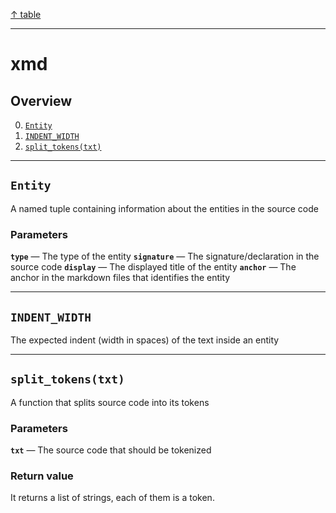 [&#8593; table](table.md)
***

# xmd
## Overview
0. [`Entity`](#entity)
1. [`INDENT_WIDTH`](#indent_width)
2. [`split_tokens(txt)`](#split_tokenstxt)

---

## `Entity`
A named tuple containing information about the entities in the source code

### Parameters
**`type`** &#8213; The type of the entity
**`signature`** &#8213; The signature/declaration in the source code
**`display`** &#8213; The displayed title of the entity
**`anchor`** &#8213; The anchor in the markdown files that identifies the entity


---

## `INDENT_WIDTH`
The expected indent (width in spaces) of the text inside an entity


---

## `split_tokens(txt)`
A function that splits source code into its tokens

### Parameters
**`txt`** &#8213; The source code that should be tokenized

### Return value
It returns a list of strings, each of them is a token.


